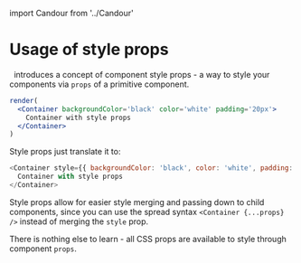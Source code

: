 import Candour from '../Candour'

# Usage of style props

 <Candour marginLeft={-.2} /> introduces a concept of component style props - a
way to style your components via `props` of a primitive component.

```jsx
render(
  <Container backgroundColor='black' color='white' padding='20px'>
    Container with style props
  </Container>
)
```

Style props just translate it to:
```js
<Container style={{ backgroundColor: 'black', color: 'white', padding: '20px' }}>
  Container with style props
</Container>
```

Style props allow for easier style merging and passing down to child components,
since you can use the spread syntax `<Container {...props} />` instead of
merging the `style` prop.

There is nothing else to learn - all CSS props are available to style through
component `props`.
